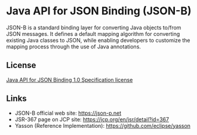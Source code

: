 # Java API for JSON Binding (JSON-B)

JSON-B is a standard binding layer for converting Java objects to/from JSON messages. It defines a default mapping algorithm for converting existing Java classes to JSON, while enabling developers to customize the mapping process through the use of Java annotations.

## License

[Java API for JSON Binding 1.0 Specification license](https://jcp.org/aboutJava/communityprocess/licenses/jsr367/SpecLicense-JSR_367_JSON_B-1.0-8.18.14.pdf)

## Links
- JSON-B official web site: https://json-p.net
- JSR-367 page on JCP site: https://jcp.org/en/jsr/detail?id=367
- Yasson (Reference Implementation): https://github.com/eclipse/yasson